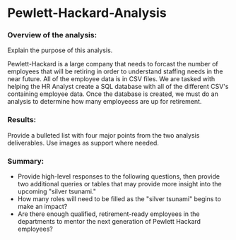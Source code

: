 # Pewlett-Hackard-Analysis

### Overview of the analysis: 
Explain the purpose of this analysis.

Pewlett-Hackard is a large company that needs to forcast the number of employees that will be retiring in order to understand staffing needs in the near future.  All of the employee data is in CSV files.  We are tasked with helping the HR Analyst create a SQL database with all of the different CSV's containing employee data.  Once the database is created, we must do an analysis to determine how many employeess are up for retirement.

### Results: 
Provide a bulleted list with four major points from the two analysis deliverables. Use images as support where needed.


### Summary: 
* Provide high-level responses to the following questions, then provide two additional queries or tables that may provide more insight into the upcoming "silver tsunami."
* How many roles will need to be filled as the "silver tsunami" begins to make an impact?
* Are there enough qualified, retirement-ready employees in the departments to mentor the next generation of Pewlett Hackard employees?

